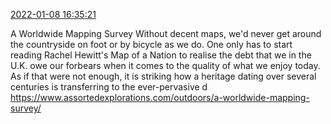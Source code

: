 [2022-01-08 16:35:21](https://mstdn.social/@hill_wanderer/107587811528440335)

A Worldwide Mapping Survey Without decent maps, we&#39;d never get around the countryside on foot or by bicycle as we do. One only has to start reading Rachel Hewitt&#39;s Map of a Nation to realise the debt that we in the U.K. owe our forbears when it comes to the quality of what we enjoy today. As if that were not enough, it is striking how a heritage dating over several centuries is transferring to the ever-pervasive d <a href="https://www.assortedexplorations.com/outdoors/a-worldwide-mapping-survey/" target="_blank" rel="nofollow noopener noreferrer" translate="no">https://www.assortedexplorations.com/outdoors/a-worldwide-mapping-survey/</a>
